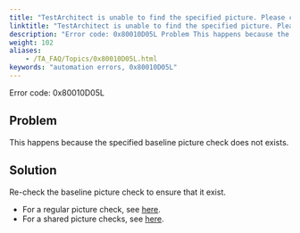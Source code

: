 ```yaml
--- 
title: "TestArchitect is unable to find the specified picture. Please check that the *<pictureName\\>* picture is available in the baseline."
linktitle: "TestArchitect is unable to find the specified picture. Please check that the *<pictureName\\>* picture is available in the baseline."
description: "Error code: 0x80010D05L Problem This happens because the specified baseline picture check does not exists. Solution Re-check the baseline picture check to ensure that it exist. For a regular picture ..."
weight: 102
aliases: 
    - /TA_FAQ/Topics/0x80010D05L.html
keywords: "automation errors, 0x80010D05L"
---
```


Error code: 0x80010D05L

## Problem

This happens because the specified baseline picture check does not exists.

## Solution

Re-check the baseline picture check to ensure that it exist.

-   For a regular picture check, see [here](/TA_Help/Topics/Projects_and_tests_picture_check.html#section_abp_qf5_wx).
-   For a shared picture checks, see [here](/TA_Help/Topics/Projects_and_tests_picture_check.html#section_azq_rf5_wx).




